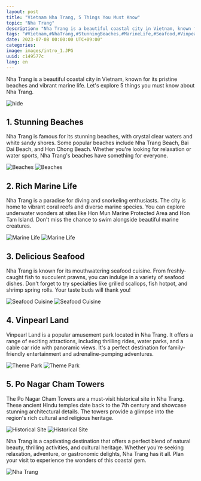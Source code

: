 ```yaml
---
layout: post
title: "Vietnam Nha Trang, 5 Things You Must Know"
topic: "Nha Trang"
description: "Nha Trang is a beautiful coastal city in Vietnam, known for its pristine beaches and vibrant marine life. Let's explore 5 things you must know about Nha Trang."
tags: "#Vietnam,#NhaTrang,#StunningBeaches,#MarineLife,#Seafood,#VinpearlLand,#PoNagarChamTowers"
date: 2023-07-08 00:00:00 UTC+09:00"
categories: 
image: images/intro_1.JPG
uuid: c149577c
lang: en
---
```


Nha Trang is a beautiful coastal city in Vietnam, known for its pristine beaches and vibrant marine life. Let's explore 5 things you must know about Nha Trang.

![hide](images/intro_1.JPG)


## 1. Stunning Beaches
Nha Trang is famous for its stunning beaches, with crystal clear waters and white sandy shores. Some popular beaches include Nha Trang Beach, Bai Dai Beach, and Hon Chong Beach. Whether you're looking for relaxation or water sports, Nha Trang's beaches have something for everyone.

![Beaches](images/main1_11.jpg)
![Beaches](images/main1_12.jpg)


## 2. Rich Marine Life
Nha Trang is a paradise for diving and snorkeling enthusiasts. The city is home to vibrant coral reefs and diverse marine species. You can explore underwater wonders at sites like Hon Mun Marine Protected Area and Hon Tam Island. Don't miss the chance to swim alongside beautiful marine creatures.

![Marine Life](images/main2_4.jpg)
![Marine Life](images/main2_11.jpg)


## 3. Delicious Seafood
Nha Trang is known for its mouthwatering seafood cuisine. From freshly-caught fish to succulent prawns, you can indulge in a variety of seafood dishes. Don't forget to try specialties like grilled scallops, fish hotpot, and shrimp spring rolls. Your taste buds will thank you!

![Seafood Cuisine](images/main3_10.jpg)
![Seafood Cuisine](images/main3_11.jpg)


## 4. Vinpearl Land
Vinpearl Land is a popular amusement park located in Nha Trang. It offers a range of exciting attractions, including thrilling rides, water parks, and a cable car ride with panoramic views. It's a perfect destination for family-friendly entertainment and adrenaline-pumping adventures.

![Theme Park](images/main4_11.jpg)
![Theme Park](images/main4_13.jpg)


## 5. Po Nagar Cham Towers
The Po Nagar Cham Towers are a must-visit historical site in Nha Trang. These ancient Hindu temples date back to the 7th century and showcase stunning architectural details. The towers provide a glimpse into the region's rich cultural and religious heritage.

![Historical Site](images/main5_11.jpg)
![Historical Site](images/main5_12.JPG)




Nha Trang is a captivating destination that offers a perfect blend of natural beauty, thrilling activities, and cultural heritage. Whether you're seeking relaxation, adventure, or gastronomic delights, Nha Trang has it all. Plan your visit to experience the wonders of this coastal gem.

![Nha Trang](images/intro_2.jpg)
